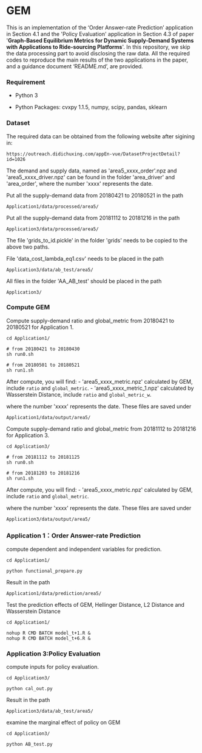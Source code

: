 # GEM

This is an implementation of the ‘Order Answer-rate Prediction’ application in Section 4.1 and the 'Policy Evaluation' application in Section 4.3 of paper '**Graph-Based Equilibrium Metrics for Dynamic Supply-Demand Systems with Applications to Ride-sourcing Platforms**'. In this repository, we skip the data processing part to avoid disclosing the raw data. All the required codes to reproduce the main results of the two applications in the paper, and a guidance document ‘README.md’, are provided. 

### Requirement

* Python 3
    
* Python Packages: cvxpy 1.1.5, numpy, scipy, pandas, sklearn

### Dataset

The required data can be obtained from the following website after sigining in:
```
https://outreach.didichuxing.com/appEn-vue/DatasetProjectDetail?id=1026
```

The demand and supply data, named as 'area5_xxxx_order'.npz and 'area5_xxxx_driver.npz' can be found in the folder 'area_driver' and 'area_order', where the number 'xxxx' represents the date.  

Put all the supply-demand data from 20180421 to 20180521 in the path
```
Application1/data/processed/area5/
```
Put all the supply-demand data from 20181112 to 20181216 in the path
```
Application3/data/processed/area5/
```
The file 'grids_to_id.pickle' in the folder 'grids' needs to be copied to the above two paths.

File 'data_cost_lambda_eq1.csv' needs to be placed in the path
```
Application3/data/ab_test/area5/
```
All files in the folder 'AA_AB_test' should be placed in the path 
```
Application3/
```

### Compute GEM

Compute supply-demand ratio and global_metric from 20180421 to 20180521 for Application 1. 
```
cd Application1/

# from 20180421 to 20180430
sh run0.sh

# from 20180501 to 20180521
sh run1.sh
```
After compute, you will find:
    - 'area5_xxxx_metric.npz'    calculated by GEM, include `ratio` and `global_metric`.
    - 'area5_xxxx_metric_1.npz'  calculated by Wasserstein Distance, include `ratio` and `global_metric_w`.

where the number 'xxxx' represents the date. These files are saved under
```
Application1/data/output/area5/
```

Compute supply-demand ratio and global_metric from 20181112 to 20181216 for Application 3.
```
cd Application3/

# from 20181112 to 20181125
sh run0.sh

# from 20181203 to 20181216
sh run1.sh
```

After compute, you will find:
    - 'area5_xxxx_metric.npz'    calculated by GEM, include `ratio` and `global_metric`.

where the number 'xxxx' represents the date. These files are saved under
```
Application3/data/output/area5/
```

### Application 1：Order Answer-rate Prediction

compute dependent and independent variables for prediction. 
```
cd Application1/

python functional_prepare.py
```
Result in the path
```
Application1/data/prediction/area5/
```
  
Test the prediction effects of GEM, Hellinger Distance, L2 Distance and Wasserstein Distance
```
cd Application1/

nohup R CMD BATCH model_t+1.R &
nohup R CMD BATCH model_t+6.R &
```

### Application 3:Policy Evaluation

compute inputs for policy evaluation. 
```
cd Application3/

python cal_out.py
```
Result in the path
```
Application3/data/ab_test/area5/
```
examine the marginal effect of policy on GEM
```
cd Application3/

python AB_test.py
```

